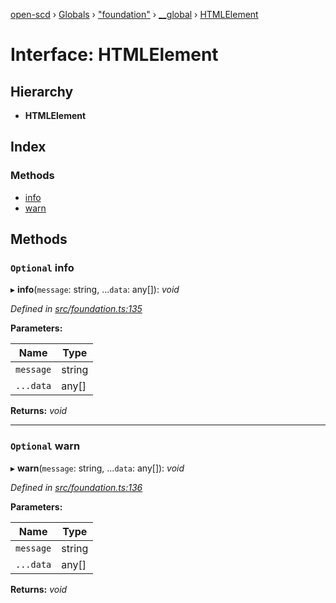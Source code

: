 [open-scd](../README.md) › [Globals](../globals.md) › ["foundation"](../modules/_foundation_.md) › [__global](../modules/_foundation_.__global.md) › [HTMLElement](_foundation_.__global.htmlelement.md)

# Interface: HTMLElement

## Hierarchy

* **HTMLElement**

## Index

### Methods

* [info](_foundation_.__global.htmlelement.md#optional-info)
* [warn](_foundation_.__global.htmlelement.md#optional-warn)

## Methods

### `Optional` info

▸ **info**(`message`: string, ...`data`: any[]): *void*

*Defined in [src/foundation.ts:135](https://github.com/openscd/open-scd/blob/32cb8f5/src/foundation.ts#L135)*

**Parameters:**

Name | Type |
------ | ------ |
`message` | string |
`...data` | any[] |

**Returns:** *void*

___

### `Optional` warn

▸ **warn**(`message`: string, ...`data`: any[]): *void*

*Defined in [src/foundation.ts:136](https://github.com/openscd/open-scd/blob/32cb8f5/src/foundation.ts#L136)*

**Parameters:**

Name | Type |
------ | ------ |
`message` | string |
`...data` | any[] |

**Returns:** *void*
